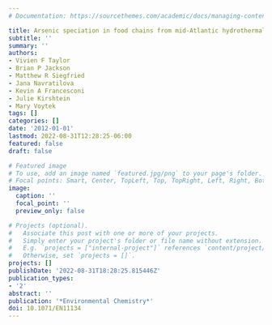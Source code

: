 ```yaml
---
# Documentation: https://sourcethemes.com/academic/docs/managing-content/

title: Arsenic speciation in food chains from mid-Atlantic hydrothermal vents
subtitle: ''
summary: ''
authors:
- Vivien F Taylor
- Brian P Jackson
- Matthew R Siegfried
- Jana Navratilova
- Kevin A Frances­coni
- Julie Kirshtein
- Mary Voytek
tags: []
categories: []
date: '2012-01-01'
lastmod: 2022-08-31T12:28:25-06:00
featured: false
draft: false

# Featured image
# To use, add an image named `featured.jpg/png` to your page's folder.
# Focal points: Smart, Center, TopLeft, Top, TopRight, Left, Right, BottomLeft, Bottom, BottomRight.
image:
  caption: ''
  focal_point: ''
  preview_only: false

# Projects (optional).
#   Associate this post with one or more of your projects.
#   Simply enter your project's folder or file name without extension.
#   E.g. `projects = ["internal-project"]` references `content/project/deep-learning/index.md`.
#   Otherwise, set `projects = []`.
projects: []
publishDate: '2022-08-31T18:28:25.815446Z'
publication_types:
- '2'
abstract: ''
publication: '*Environmental Chemistry*'
doi: 10.1071/EN11134
---
```

